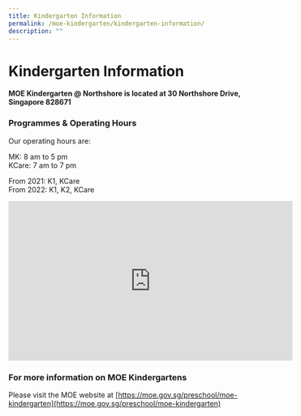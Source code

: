 ```yaml
---
title: Kindergarten Information
permalink: /moe-kindergarten/kindergarten-information/
description: ""
---
```

# **Kindergarten Information**

**MOE Kindergarten @ Northshore is located at 30 Northshore Drive, Singapore 828671**

  

### Programmes & Operating Hours

Our operating hours are:

MK: 8 am to 5 pm   
KCare: 7 am to 7 pm


From 2021: K1, KCare   
From 2022: K1, K2, KCare

  
<iframe width="560" height="315" src="https://www.youtube.com/embed/lOj2Q7vlgCc?wmode=transparent&amp;playlist=lOj2Q7vlgCc&amp;loop=1" title="YouTube video player" frameborder="0" allow="accelerometer; autoplay; clipboard-write; encrypted-media; gyroscope; picture-in-picture" allowfullscreen></iframe>

### For more information on MOE Kindergartens

Please visit the MOE website at [https://moe.gov.sg/preschool/moe-kindergarten](https://moe.gov.sg/preschool/moe-kindergarten)